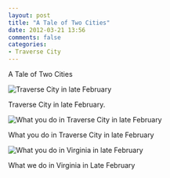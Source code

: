 ```yaml
---
layout: post
title: "A Tale of Two Cities"
date: 2012-03-21 13:56
comments: false
categories: 
- Traverse City
---
```

A Tale of Two Cities
 


![Traverse City in late February](http://media.eick.us/media/photographs/2012/2012-03-21/DSC01227.JPG)


Traverse City in late February.



![What you do in Traverse City in late February](http://media.eick.us/media/photographs/2012/2012-03-21/DSC01199.JPG)

What you do in Traverse City in late February



![What you do in Virginia in late February](http://media.eick.us/media/photographs/2012/2012-03-21-1/Jasmine-new-bike.JPG)


What we do in Virginia in Late February
